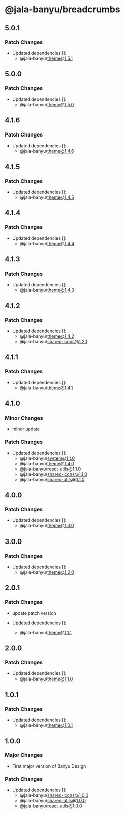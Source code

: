 # @jala-banyu/breadcrumbs

## 5.0.1

### Patch Changes

- Updated dependencies []:
  - @jala-banyu/theme@1.5.1

## 5.0.0

### Patch Changes

- Updated dependencies []:
  - @jala-banyu/theme@1.5.0

## 4.1.6

### Patch Changes

- Updated dependencies []:
  - @jala-banyu/theme@1.4.6

## 4.1.5

### Patch Changes

- Updated dependencies []:
  - @jala-banyu/theme@1.4.5

## 4.1.4

### Patch Changes

- Updated dependencies []:
  - @jala-banyu/theme@1.4.4

## 4.1.3

### Patch Changes

- Updated dependencies []:
  - @jala-banyu/theme@1.4.3

## 4.1.2

### Patch Changes

- Updated dependencies []:
  - @jala-banyu/theme@1.4.2
  - @jala-banyu/shared-icons@1.2.1

## 4.1.1

### Patch Changes

- Updated dependencies []:
  - @jala-banyu/theme@1.4.1

## 4.1.0

### Minor Changes

- minor update

### Patch Changes

- Updated dependencies []:
  - @jala-banyu/system@1.1.0
  - @jala-banyu/theme@1.4.0
  - @jala-banyu/react-utils@1.1.0
  - @jala-banyu/shared-icons@1.1.0
  - @jala-banyu/shared-utils@1.1.0

## 4.0.0

### Patch Changes

- Updated dependencies []:
  - @jala-banyu/theme@1.3.0

## 3.0.0

### Patch Changes

- Updated dependencies []:
  - @jala-banyu/theme@1.2.0

## 2.0.1

### Patch Changes

- update patch version

- Updated dependencies []:
  - @jala-banyu/theme@1.1.1

## 2.0.0

### Patch Changes

- Updated dependencies []:
  - @jala-banyu/theme@1.1.0

## 1.0.1

### Patch Changes

- Updated dependencies []:
  - @jala-banyu/theme@1.0.1

## 1.0.0

### Major Changes

- First major version of Banyu Design

### Patch Changes

- Updated dependencies []:
  - @jala-banyu/shared-icons@1.0.0
  - @jala-banyu/shared-utils@1.0.0
  - @jala-banyu/react-utils@1.0.0
